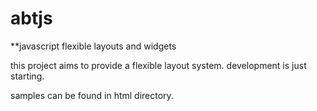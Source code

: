 # abtjs
**javascript flexible layouts and widgets

this project aims to provide a flexible layout system.
development is just starting.

samples can be found in html directory.



